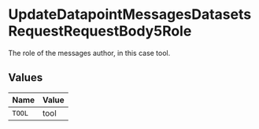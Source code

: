 # UpdateDatapointMessagesDatasetsRequestRequestBody5Role

The role of the messages author, in this case tool.


## Values

| Name   | Value  |
| ------ | ------ |
| `TOOL` | tool   |